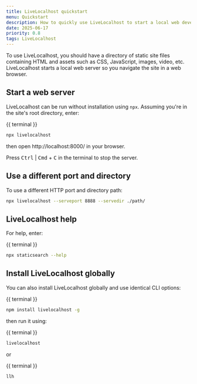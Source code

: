 ```yaml
---
title: LiveLocalhost quickstart
menu: Quickstart
description: How to quickly use LiveLocalhost to start a local web development server.
date: 2025-06-17
priority: 0.8
tags: LiveLocalhost
---
```


To use LiveLocalhost, you should have a directory of static site files containing HTML and assets such as CSS, JavaScript, images, video, etc. LiveLocalhost starts a local web server so you navigate the site in a web browser.


## Start a web server

LiveLocalhost can be run without installation using `npx`. Assuming you're in the site's root directory, enter:

{{ terminal }}
```bash
npx livelocalhost
```

then open http://localhost:8000/ in your browser.

Press <kbd>Ctrl</kbd> | <kbd>Cmd</kbd> + <kbd>C</kbd> in the terminal to stop the server.


## Use a different port and directory

To use a different HTTP port and directory path:

```bash
npx livelocalhost --serveport 8888 --servedir ./path/
```


## LiveLocalhost help

For help, enter:

{{ terminal }}
```bash
npx staticsearch --help
```


## Install LiveLocalhost globally

You can also install LiveLocalhost globally and use identical CLI options:

{{ terminal }}
```bash
npm install livelocalhost -g
```

then run it using:

{{ terminal }}
```bash
livelocalhost
```

or

{{ terminal }}
```bash
llh
```
